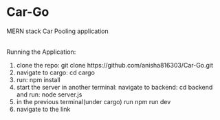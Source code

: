 # Car-Go
MERN stack Car Pooling application

</br>
Running the Application:
</br>
<ol>
<li>clone the repo: git clone https://github.com/anisha816303/Car-Go.git</li>
<li>navigate to cargo: cd cargo</li>
<li>run: npm install</li>
<li>start the server in another terminal: navigate to backend: cd backend and run: node server.js</li>
<li>in the previous terminal(under cargo) run npm run dev</li>
<li>navigate to the link</li>
</ol>
